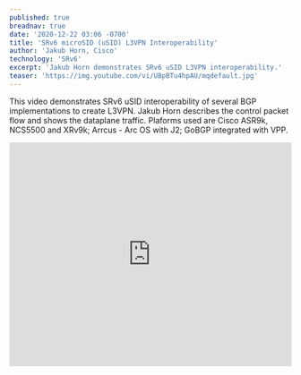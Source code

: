 ```yaml
---
published: true
breadnav: true
date: '2020-12-22 03:06 -0700'
title: 'SRv6 microSID (uSID) L3VPN Interoperability'
author: 'Jakub Horn, Cisco'
technology: 'SRv6'
excerpt: 'Jakub Horn demonstrates SRv6 uSID L3VPN interoperability.'
teaser: 'https://img.youtube.com/vi/UBpBTu4hpAU/mqdefault.jpg'
---    
```

This video demonstrates SRv6 uSID interoperability of several BGP implementations to create L3VPN. Jakub Horn describes the control packet flow and shows the dataplane traffic. Plaforms used are Cisco ASR9k, NCS5500 and XRv9k; Arrcus - Arc OS with J2; GoBGP integrated with VPP.

<iframe width="100%" height="400px" src="https://www.youtube.com/embed/UBpBTu4hpAU" frameborder="0" allowfullscreen></iframe>
